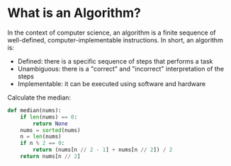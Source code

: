 # What is an Algorithm?

In the context of computer science, an algorithm is a finite sequence of well-defined, computer-implementable instructions. In short, an algorithm is:

- Defined: there is a specific sequence of steps that performs a task
- Unambiguous: there is a "correct" and "incorrect" interpretation of the steps
- Implementable: it can be executed using software and hardware

Calculate the median:

```py
def median(nums):
    if len(nums) == 0:
        return None
    nums = sorted(nums)
    n = len(nums)
    if n % 2 == 0:
        return (nums[n // 2 - 1] + nums[n // 2]) / 2
    return nums[n // 2]
```
